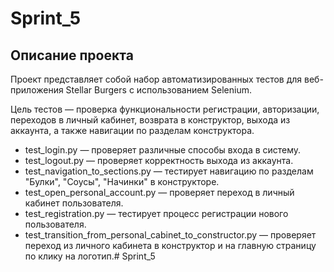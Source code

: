 # Sprint_5

## Описание проекта

Проект представляет собой набор автоматизированных тестов для веб-приложения Stellar Burgers с использованием Selenium.

Цель тестов — проверка функциональности регистрации, авторизации, переходов в личный кабинет, возврата в конструктор, выхода из аккаунта, а также навигации по разделам конструктора.

- test_login.py — проверяет различные способы входа в систему.
- test_logout.py — проверяет корректность выхода из аккаунта.
- test_navigation_to_sections.py — тестирует навигацию по разделам "Булки", "Соусы", "Начинки" в конструкторе.
- test_open_personal_account.py — проверяет переход в личный кабинет пользователя.
- test_registration.py — тестирует процесс регистрации нового пользователя.
- test_transition_from_personal_cabinet_to_constructor.py — проверяет переход из личного кабинета в конструктор и на главную страницу по клику на логотип.# Sprint_5
